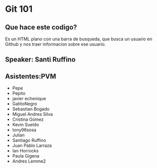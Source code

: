 # Git 101
## Que hace este codigo?
Es un HTML plano con una barra de busqueda, que busca un usuario en Github y nos traer informacion sobre ese usuario.

## Speaker: Santi Ruffino

## Asistentes:PVM
- Pepe
- Pepito
- javier echenique 
- GatitoNegro
- Sebastian Bogado
- Miguel Andres Silva
- Cristina Gómez
- Kevin Sueldo
- tony96sosa
- Julian
- Santiago Ruffino
- Juan Pablo Larraza
- Ian Horrocks
- Paula Gigena
- Andres Lemme2
